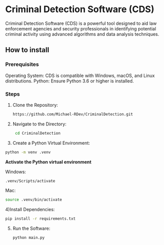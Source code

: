 # Criminal Detection Software (CDS)

Criminal Detection Software (CDS) is a powerful tool designed to aid law enforcement agencies and security professionals in identifying potential criminal activity using advanced algorithms and data analysis techniques.


## How to install

### Prerequisites

Operating System: CDS is compatible with Windows, macOS, and Linux distributions.
Python: Ensure Python 3.6 or higher is installed.

### Steps
1) Clone the Repository:
   ```bash
   https://github.com/Michael-RDev/CriminalDetection.git
2) Navigate to the Directory:
   ```bash
    cd CriminalDetection
3) Create a Python Virtual Environment:
 ```bash
 python -m venv .venv
  ```
  **Activate the Python virtual environment**
  
  Windows: 
  ```bash
  .venv/Scripts/activate
  ```
  Mac:
  ```bash
  source .venv/bin/activate
  ```
4)Install Dependencies:
```bash
pip install -r requirements.txt
```
5) Run the Software:
   ```bash
   python main.py
   ``` 




